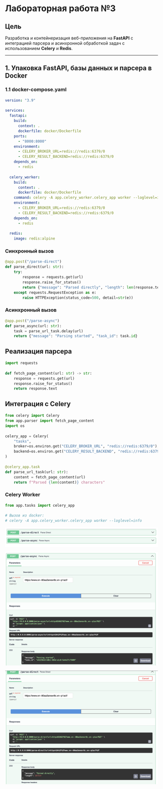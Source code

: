 # Лабораторная работа №3

## Цель

Разработка и контейнеризация веб-приложения на **FastAPI** с интеграцией парсера и асинхронной обработкой задач с использованием **Celery** и **Redis**.

---

## 1. Упаковка FastAPI, базы данных и парсера в Docker

### 1.1 docker-compose.yaml

```yaml
version: "3.9"

services:
  fastapi:
    build:
      context: .
      dockerfile: docker/Dockerfile
    ports:
      - "8000:8000"
    environment:
      - CELERY_BROKER_URL=redis://redis:6379/0
      - CELERY_RESULT_BACKEND=redis://redis:6379/0
    depends_on:
      - redis

  celery_worker:
    build:
      context: .
      dockerfile: docker/Dockerfile
    command: celery -A app.celery_worker.celery_app worker --loglevel=info
    environment:
      - CELERY_BROKER_URL=redis://redis:6379/0
      - CELERY_RESULT_BACKEND=redis://redis:6379/0
    depends_on:
      - redis

  redis:
    image: redis:alpine
```

### Синхронный вызов

```python
@app.post("/parse-direct")
def parse_direct(url: str):
    try:
        response = requests.get(url)
        response.raise_for_status()
        return {"message": "Parsed directly", "length": len(response.text)}
    except requests.RequestException as e:
        raise HTTPException(status_code=500, detail=str(e))
```

### Асинхронный вызов

```python
@app.post("/parse-async")
def parse_async(url: str):
    task = parse_url_task.delay(url)
    return {"message": "Parsing started", "task_id": task.id}
```

## Реализация парсера

```python
import requests

def fetch_page_content(url: str) -> str:
    response = requests.get(url)
    response.raise_for_status()
    return response.text
```

## Интеграция с Celery

```python
from celery import Celery
from app.parser import fetch_page_content
import os

celery_app = Celery(
    "tasks",
    broker=os.environ.get("CELERY_BROKER_URL", "redis://redis:6379/0"),
    backend=os.environ.get("CELERY_RESULT_BACKEND", "redis://redis:6379/0")
)

@celery_app.task
def parse_url_task(url: str):
    content = fetch_page_content(url)
    return f"Parsed {len(content)} characters"
```

### Celery Worker

```python
from app.tasks import celery_app

# Вызов из docker:
# celery -A app.celery_worker.celery_app worker --loglevel=info
```

![1](pic/3_1.png)

![2](pic/3_2.png)

![3](pic/3_3.png)